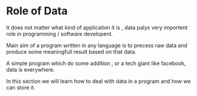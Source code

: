 # Role of Data
It does not matter what kind of application it is , data palys very importent role in programming / software developent.

Main aim of a program written in any language is to precess raw data and produce some meaningfull result based on that data.

A simple program which do some addition , or a tech giant like facebook, data is everywhere.

In this section we will learn how to deal with data in a program and how we can store it.